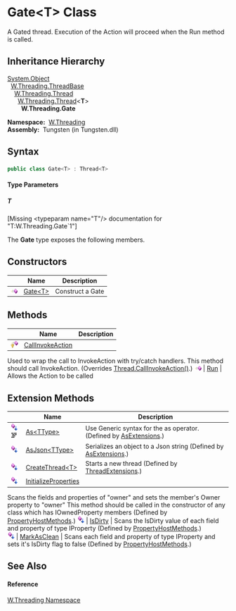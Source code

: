 Gate&lt;T> Class
================
  
A Gated thread. Execution of the Action will proceed when the Run method is called.



Inheritance Hierarchy
---------------------
[System.Object][1]  
  [W.Threading.ThreadBase][2]  
    [W.Threading.Thread][3]  
      [W.Threading.Thread][4]&lt;**T**>  
        **W.Threading.Gate<T>**  

  **Namespace:**  [W.Threading][5]  
  **Assembly:**  Tungsten (in Tungsten.dll)

Syntax
------

```csharp
public class Gate<T> : Thread<T>

```

#### Type Parameters

##### *T*

[Missing &lt;typeparam name="T"/> documentation for "T:W.Threading.Gate`1"]


The **Gate<T>** type exposes the following members.


Constructors
------------

                 | Name            | Description      
---------------- | --------------- | ---------------- 
![Public method] | [Gate&lt;T>][6] | Construct a Gate 


Methods
-------

                    | Name                  | Description                                                                                                                                      
------------------- | --------------------- | ------------------------------------------------------------------------------------------------------------------------------------------------ 
![Protected method] | [CallInvokeAction][7] | 
Used to wrap the call to InvokeAction with try/catch handlers. This method should call InvokeAction.
 (Overrides [Thread.CallInvokeAction()][8].) 
![Public method]    | [Run][9]              | Allows the Action to be called                                                                                                                   


Extension Methods
-----------------

                                          | Name                       | Description                                                                                                                                                                                                                      
----------------------------------------- | -------------------------- | -------------------------------------------------------------------------------------------------------------------------------------------------------------------------------------------------------------------------------- 
![Public Extension Method]![Code example] | [As&lt;TType>][10]         | Use Generic syntax for the as operator. (Defined by [AsExtensions][11].)                                                                                                                                                         
![Public Extension Method]                | [AsJson&lt;TType>][12]     | Serializes an object to a Json string (Defined by [AsExtensions][11].)                                                                                                                                                           
![Public Extension Method]                | [CreateThread&lt;T>][13]   | Starts a new thread (Defined by [ThreadExtensions][14].)                                                                                                                                                                         
![Public Extension Method]                | [InitializeProperties][15] | 
Scans the fields and properties of "owner" and sets the member's Owner property to "owner" This method should be called in the constructor of any class which has IOwnedProperty members
 (Defined by [PropertyHostMethods][16].) 
![Public Extension Method]                | [IsDirty][17]              | 
Scans the IsDirty value of each field and property of type IProperty
 (Defined by [PropertyHostMethods][16].)                                                                                                                 
![Public Extension Method]                | [MarkAsClean][18]          | 
Scans each field and property of type IProperty and sets it's IsDirty flag to false
 (Defined by [PropertyHostMethods][16].)                                                                                                  


See Also
--------

#### Reference
[W.Threading Namespace][5]  

[1]: http://msdn.microsoft.com/en-us/library/e5kfa45b
[2]: ../ThreadBase/README.md
[3]: ../Thread/README.md
[4]: ../Thread_1/README.md
[5]: ../README.md
[6]: _ctor.md
[7]: CallInvokeAction.md
[8]: ../Thread/CallInvokeAction.md
[9]: Run.md
[10]: ../../W/AsExtensions/As__1.md
[11]: ../../W/AsExtensions/README.md
[12]: ../../W/AsExtensions/AsJson__1.md
[13]: ../ThreadExtensions/CreateThread__1.md
[14]: ../ThreadExtensions/README.md
[15]: ../../W/PropertyHostMethods/InitializeProperties.md
[16]: ../../W/PropertyHostMethods/README.md
[17]: ../../W/PropertyHostMethods/IsDirty.md
[18]: ../../W/PropertyHostMethods/MarkAsClean.md
[19]: ../../_icons/Help.png
[Public method]: ../../_icons/pubmethod.gif "Public method"
[Protected method]: ../../_icons/protmethod.gif "Protected method"
[Public Extension Method]: ../../_icons/pubextension.gif "Public Extension Method"
[Code example]: ../../_icons/CodeExample.png "Code example"
